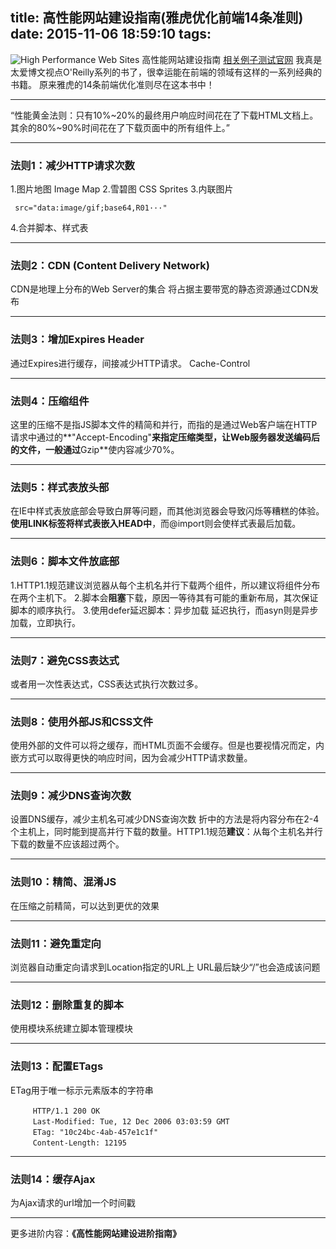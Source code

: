 title: 高性能网站建设指南(雅虎优化前端14条准则)
date: 2015-11-06 18:59:10
tags:
---
![High Performance Web Sites](http://img4.douban.com/lpic/s5914296.jpg)
高性能网站建设指南
[相关例子测试官网](http://stevesouders.com/hpws/rules.php)
我真是太爱博文视点O'Reilly系列的书了，很幸运能在前端的领域有这样的一系列经典的书籍。
原来雅虎的14条前端优化准则尽在这本书中！
***
<q>性能黄金法则：只有10%~20%的最终用户响应时间花在了下载HTML文档上。其余的80%~90%时间花在了下载页面中的所有组件上。</q>


***
### 法则1：减少HTTP请求次数
1.图片地图 Image Map
2.雪碧图 CSS Sprites
3.内联图片 
```
 src="data:image/gif;base64,R01···" 
```
4.合并脚本、样式表
***
### 法则2：CDN (Content Delivery Network)
CDN是地理上分布的Web Server的集合
将占据主要带宽的静态资源通过CDN发布
***
### 法则3：增加Expires Header
通过Expires进行缓存，间接减少HTTP请求。
Cache-Control
***
### 法则4：压缩组件
这里的压缩不是指JS脚本文件的精简和并行，而指的是通过Web客户端在HTTP请求中通过的**"Accept-Encoding"**来指定压缩类型，让Web服务器发送编码后的文件，一般通过**Gzip**使内容减少70%。
***
### 法则5：样式表放头部
在IE中样式表放底部会导致白屏等问题，而其他浏览器会导致闪烁等糟糕的体验。
**使用LINK标签将样式表嵌入HEAD中**，而@import则会使样式表最后加载。
***
### 法则6：脚本文件放底部
1.HTTP1.1规范建议浏览器从每个主机名并行下载两个组件，所以建议将组件分布在两个主机下。
2.脚本会**阻塞**下载，原因一等待其有可能的重新布局，其次保证脚本的顺序执行。
3.使用defer延迟脚本：异步加载 延迟执行，而asyn则是异步加载，立即执行。
***
### 法则7：避免CSS表达式
或者用一次性表达式，CSS表达式执行次数过多。
***
### 法则8：使用外部JS和CSS文件
使用外部的文件可以将之缓存，而HTML页面不会缓存。但是也要视情况而定，内嵌方式可以取得更快的响应时间，因为会减少HTTP请求数量。
***
### 法则9：减少DNS查询次数
设置DNS缓存，减少主机名可减少DNS查询次数
折中的方法是将内容分布在2-4个主机上，同时能到提高并行下载的数量。HTTP1.1规范**建议**：从每个主机名并行下载的数量不应该超过两个。
***
### 法则10：精简、混淆JS
在压缩之前精简，可以达到更优的效果
***
### 法则11：避免重定向
浏览器自动重定向请求到Location指定的URL上
URL最后缺少“/”也会造成该问题
***
### 法则12：删除重复的脚本
使用模块系统建立脚本管理模块
***
### 法则13：配置ETags
ETag用于唯一标示元素版本的字符串
```
　　　HTTP/1.1 200 OK 
　　　Last-Modified: Tue, 12 Dec 2006 03:03:59 GMT 
　　　ETag: "10c24bc-4ab-457e1c1f" 
　　　Content-Length: 12195 
```
***
### 法则14：缓存Ajax
为Ajax请求的url增加一个时间戳
***
更多进阶内容：**《高性能网站建设进阶指南》**